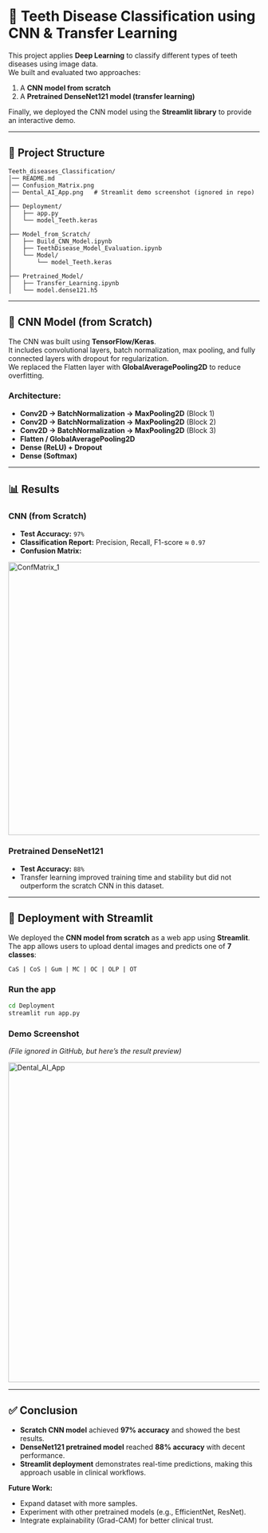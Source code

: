 # 🦷 Teeth Disease Classification using CNN & Transfer Learning

This project applies **Deep Learning** to classify different types of teeth diseases using image data.  
We built and evaluated two approaches:  
1. A **CNN model from scratch**  
2. A **Pretrained DenseNet121 model (transfer learning)**  

Finally, we deployed the CNN model using the **Streamlit library** to provide an interactive demo.  

---

## 📂 Project Structure
```
Teeth_diseases_Classification/
│── README.md
│── Confusion_Matrix.png
│── Dental_AI_App.png   # Streamlit demo screenshot (ignored in repo)
│
├── Deployment/
│   ├── app.py
│   └── model_Teeth.keras
│
├── Model_from_Scratch/
│   ├── Build_CNN_Model.ipynb
│   ├── TeethDisease_Model_Evaluation.ipynb
│   └── Model/
│       └── model_Teeth.keras
│
├── Pretrained_Model/
│   ├── Transfer_Learning.ipynb
│   └── model.dense121.h5
```

---

## 🧠 CNN Model (from Scratch)

The CNN was built using **TensorFlow/Keras**.  
It includes convolutional layers, batch normalization, max pooling, and fully connected layers with dropout for regularization.  
We replaced the Flatten layer with **GlobalAveragePooling2D** to reduce overfitting.  

### Architecture:
- **Conv2D → BatchNormalization → MaxPooling2D** (Block 1)  
- **Conv2D → BatchNormalization → MaxPooling2D** (Block 2)  
- **Conv2D → BatchNormalization → MaxPooling2D** (Block 3)  
- **Flatten / GlobalAveragePooling2D**  
- **Dense (ReLU) + Dropout**  
- **Dense (Softmax)**  

---

## 📊 Results

### CNN (from Scratch)
- **Test Accuracy:** `97%`  
- **Classification Report:** Precision, Recall, F1-score ≈ `0.97`  
- **Confusion Matrix:**  

<img width="649" height="547" alt="ConfMatrix_1" src="https://github.com/user-attachments/assets/3ea2553c-c383-4641-af19-9f20b1aae5b1" />


### Pretrained DenseNet121
- **Test Accuracy:** `88%`  
- Transfer learning improved training time and stability but did not outperform the scratch CNN in this dataset.

---

## 🚀 Deployment with Streamlit

We deployed the **CNN model from scratch** as a web app using **Streamlit**.  
The app allows users to upload dental images and predicts one of **7 classes**:  

```
CaS | CoS | Gum | MC | OC | OLP | OT
```

### Run the app
```bash
cd Deployment
streamlit run app.py
```

### Demo Screenshot
*(File ignored in GitHub, but here’s the result preview)*  

<img width="1253" height="641" alt="Dental_AI_App" src="https://github.com/user-attachments/assets/8c4d15da-7522-457b-bda6-cc414e19b507" />


---

## ✅ Conclusion

- **Scratch CNN model** achieved **97% accuracy** and showed the best results.  
- **DenseNet121 pretrained model** reached **88% accuracy** with decent performance.  
- **Streamlit deployment** demonstrates real-time predictions, making this approach usable in clinical workflows.  

**Future Work:**  
- Expand dataset with more samples.  
- Experiment with other pretrained models (e.g., EfficientNet, ResNet).  
- Integrate explainability (Grad-CAM) for better clinical trust.  
